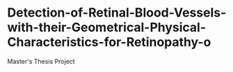 # Detection-of-Retinal-Blood-Vessels-with-their-Geometrical-Physical-Characteristics-for-Retinopathy-o
Master's Thesis Project 
